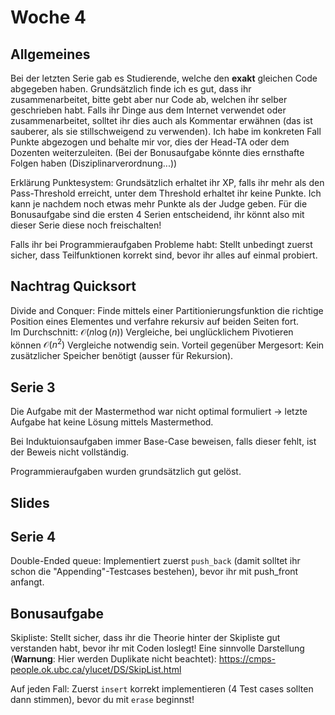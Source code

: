 # Woche 4

## Allgemeines

Bei der letzten Serie gab es Studierende, welche den **exakt** gleichen Code abgegeben haben. Grundsätzlich finde ich es gut, dass ihr zusammenarbeitet, bitte gebt aber nur Code ab, welchen ihr selber geschrieben habt. Falls ihr Dinge aus dem Internet verwendet oder zusammenarbeitet, solltet ihr dies auch als Kommentar erwähnen (das ist sauberer, als sie stillschweigend zu verwenden).
Ich habe im konkreten Fall Punkte abgezogen und behalte mir vor, dies der Head-TA oder dem Dozenten weiterzuleiten. (Bei der Bonusaufgabe könnte dies ernsthafte Folgen haben (Disziplinarverordnung...))   

Erklärung Punktesystem: Grundsätzlich erhaltet ihr XP, falls ihr mehr als den Pass-Threshold erreicht, unter dem Threshold erhaltet ihr keine Punkte. Ich kann je nachdem noch etwas mehr Punkte als der Judge geben. Für die Bonusaufgabe sind die ersten 4 Serien entscheidend, ihr könnt also mit dieser Serie diese noch freischalten!

Falls ihr bei Programmieraufgaben Probleme habt: Stellt unbedingt zuerst sicher, dass Teilfunktionen korrekt sind, bevor ihr alles auf einmal probiert.



## Nachtrag Quicksort

Divide and Conquer: Finde mittels einer Partitionierungsfunktion die richtige Position eines Elementes und verfahre rekursiv auf beiden Seiten fort.  
Im Durchschnitt: $\mathcal{O}(n \log{(n)})$ Vergleiche, bei unglücklichem Pivotieren können $\mathcal{O}(n^2)$ Vergleiche notwendig sein. Vorteil gegenüber Mergesort: Kein zusätzlicher Speicher benötigt (ausser für Rekursion). 




## Serie 3

Die Aufgabe mit der Mastermethod war nicht optimal formuliert -> letzte Aufgabe hat keine Lösung mittels Mastermethod. 

Bei Induktuionsaufgaben immer Base-Case beweisen, falls dieser fehlt, ist der Beweis nicht vollständig.

Programmieraufgaben wurden grundsätzlich gut gelöst.


## Slides



## Serie 4

Double-Ended queue: Implementiert zuerst `push_back` (damit solltet ihr schon die "Appending"-Testcases bestehen), bevor ihr mit push_front anfangt.   


## Bonusaufgabe

Skipliste: Stellt sicher, dass ihr die Theorie hinter der Skipliste gut verstanden habt, bevor ihr mit Coden loslegt! Eine sinnvolle Darstellung (**Warnung**: Hier werden Duplikate nicht beachtet): https://cmps-people.ok.ubc.ca/ylucet/DS/SkipList.html

Auf jeden Fall: Zuerst `insert` korrekt implementieren (4 Test cases sollten dann stimmen), bevor du mit `erase` beginnst!